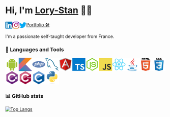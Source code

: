 # Hi, I'm [Lory-Stan](https://stantanasi.github.io) 👋🏽

<a href="https://www.linkedin.com/in/lory-stan-tanasi" target="_blank"><img align="left" height="22px" alt="Lory-Stan TANASI | LinkedIn" src="./assets/images/linkedin.svg" /></a>
<a href="https://www.instagram.com/stan.tns" target="_blank"><img align="left" height="22px" alt="Lory-Stan TANASI | Instagram" src="./assets/images/instagram.svg" /></a>
<a href="https://twitter.com/StanTanasi" target="_blank"><img align="left" height="22px" alt="Lory-Stan TANASI | Twitter" src="./assets/images/twitter.svg" /></a>
<a href="https://stantanasi.github.io">Portfolio 🛠</a>


I'm a passionate self-taught developer from France.


### 🔨 Languages and Tools

<img align="left" height="42px" alt="Android" src="./assets/images/android.svg" />
<img align="left" height="42px" alt="Kotlin" src="./assets/images/kotlin.svg" />
<img align="left" height="42px" alt="PHP" src="./assets/images/php.svg" />
<img align="left" height="42px" alt="MySQL" src="./assets/images/mysql.svg" />
<img align="left" height="42px" alt="Angular" src="./assets/images/angular.svg" />
<img align="left" height="42px" alt="Typescript" src="./assets/images/typescript.svg" />
<img align="left" height="42px" alt="Node.js" src="./assets/images/nodejs.svg" />
<img align="left" height="42px" alt="JavaScript" src="./assets/images/javascript.svg" />
<img align="left" height="42px" alt="React" src="./assets/images/react.svg" />
<img align="left" height="42px" alt="Java" src="./assets/images/java.svg" />
<img align="left" height="42px" alt="HTML5" src="./assets/images/html5.svg" />
<img align="left" height="42px" alt="CSS3" src="./assets/images/css3.svg" />
<img align="left" height="42px" alt="C#" src="./assets/images/csharp.svg" />
<img align="left" height="42px" alt="C++" src="./assets/images/cplusplus.svg" />
<img align="left" height="42px" alt="C" src="./assets/images/c.svg" />
<img height="42px" alt="Python" src="./assets/images/python.svg" />

### 📊 GitHub stats

[![Top Langs](https://github-readme-stats.vercel.app/api/top-langs/?username=stantanasi&layout=compact)](https://github.com/anuraghazra/github-readme-stats)
